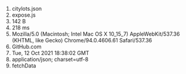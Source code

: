 1. citylots.json
2. expose.js
3. 142 B
4. 218 ms
5.  Mozilla/5.0 (Macintosh; Intel Mac OS X 10_15_7) AppleWebKit/537.36 (KHTML, like Gecko) Chrome/94.0.4606.61 Safari/537.36
6. GitHub.com
7.  Tue, 12 Oct 2021 18:38:02 GMT
8.  application/json; charset=utf-8
9.  fetchData